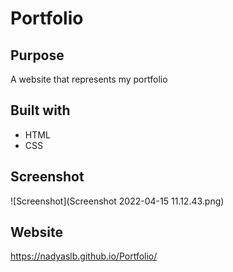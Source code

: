 # Portfolio

## Purpose
A website that represents my portfolio

## Built with
* HTML
* CSS

## Screenshot
![Screenshot](Screenshot 2022-04-15 11.12.43.png)
## Website
https://nadyaslb.github.io/Portfolio/



